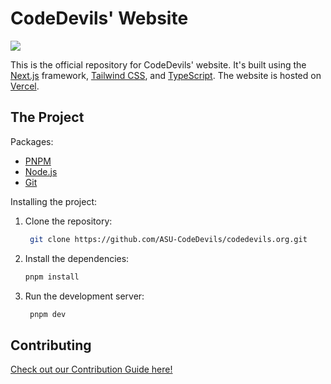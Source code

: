# CodeDevils' Website

![](https://codedevils.org/og.png)

This is the official repository for CodeDevils' website. It's built using the [Next.js](https://nextjs.org) framework, [Tailwind CSS](https://tailwindcss.com/), and [TypeScript](https://www.typescriptlang.org/). The website is hosted on [Vercel](https://vercel.com).


## The Project

Packages:

- [PNPM](https://pnpm.io/installation)
- [Node.js](https://nodejs.org/en/download/)
- [Git](https://git-scm.com/downloads)

Installing the project:

1. Clone the repository:
   ```sh
    git clone https://github.com/ASU-CodeDevils/codedevils.org.git
   ```
2. Install the dependencies:
   ```sh
   pnpm install
   ```
3. Run the development server:
   ```sh
    pnpm dev
   ```

## Contributing

[Check out our Contribution Guide here!](https://github.com/ASU-CodeDevils/codedevils.org/blob/main/.github/CONTRIBUTING.MD)
